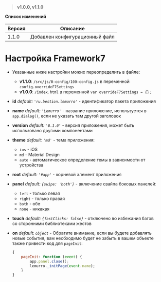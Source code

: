 > **v1.0.0, v1.1.0**

**Список изменений**

Версия | Описание
--- | ---
1.1.0 | Добавлен конфигурационный файл

# Настройка Framework7
- Указанные ниже настройки можно переопределить в файле:
  - **v1.1.0**: `/src/js/0-config/100-config.js` в переменной `config.overrideF7Settings`
  - **v1.0.0**: `/index.html` в переменной `var overrideF7Settings = {};`

- **id** *default: `'ru.bestion.lemurro'`* - идентификатор пакета приложения

- **name** *default: `'Lemurro'`* - название приложение, используется в `app.dialog()`, если не указать там другой заголовок

- **version** *default: `'0.1.0'`* - версия приложения, может быть использовано другими компонентами

- **theme** *default: `'md'`* - тема приложения:
  - `ios` - iOS
  - `md` - Material Design
  - `auto` - автоматическое определение темы в зависимости от устройства

- **root** *default: `'#app'`* - корневой элемент приложения

- **panel** *default: `{swipe: 'both'}`* - включение свайпа боковых панелей:
  - `left` - только левая
  - `right` - только правая
  - `both` - обе
  - `none` - никакая

- **touch** *default: `{fastClicks: false}`* - отключено во избежания багов со сторонними библиотеками жестов

- **on** *default: `object`* - Обратите внимание, если вы будете добавлять новые события, вам необходимо будет не забыть в вашем объекте также привести код для `pageInit`:
  ```javascript
  {
      pageInit: function (event) {
          app.panel.close();
          lemurro._initPage(event.name);
      }
  }
  ```